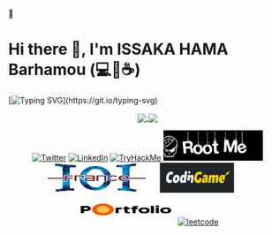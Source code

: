 📢 
# Hi there 👋, I'm ISSAKA HAMA Barhamou (💻💖☕)
[![Typing SVG](https://readme-typing-svg.herokuapp.com?font=comfortaa&color=016EEA&size=24&width=500&lines=Student+in+software+engineering+at;alx+,+amateur+and+defender+of+free;software,+amateur+in+Cyber+security;enthusiast+of:;algorithms+and+mathematics.;Nice+to+meet+you...)](https://git.io/typing-svg)


<!--
**ginabeki/ginabeki** is a ✨ _special_ ✨ repository because its `README.md` (this file) appears on your GitHub profile.

Here are some ideas to get you started:

- 🔭 I’m currently working on ...
- 🌱 I’m currently learning ...
- 👯 I’m looking to collaborate on ...
- 🤔 I’m looking for help with ...
- 💬 Ask me about ...
- 📫 How to reach me: ...
- 😄 Pronouns: ...
- ⚡ Fun fact: ...
-->

<div align="center">
<!-- <p>
  <img alt="Docker" src="https://img.shields.io/badge/-Docker-46a2f1?style=flat-square&logo=docker&logoColor=white" />
  <img alt="github actions" src="https://img.shields.io/badge/-Github_Actions-2088FF?style=flat-square&logo=github-actions&logoColor=white" />
  <img alt="Google Cloud Platform" src="https://img.shields.io/badge/-Google_Cloud_Platform-1a73e8?style=flat-square&logo=google-cloud&logoColor=white" />
  <img alt="Heroku" src="https://img.shields.io/badge/-Heroku-430098?style=flat-square&logo=heroku&logoColor=white" />
  <img alt="git" src="https://img.shields.io/badge/-Git-F05032?style=flat-square&logo=git&logoColor=white" />
  <img alt="html5" src="https://img.shields.io/badge/-HTML5-E34F26?style=flat-square&logo=html5&logoColor=white" />
  <img alt="Brave browser" src="https://img.shields.io/badge/-Brave_Browser-FB542B?style=flat-square&logo=brave&logoColor=white" />
  <img alt="Prettier" src="https://img.shields.io/badge/-Prettier-F7B93E?style=flat-square&logo=prettier&logoColor=white" />
  <img alt="Nodejs" src="https://img.shields.io/badge/-Nodejs-43853d?style=flat-square&logo=Node.js&logoColor=white" />
</p> -->

<a href="#">
  <img height="180px" align="center" src="https://github-readme-stats.vercel.app/api?username=HamaBarhamou&show_icons=true&theme=jolly&layout=compact" />
</a>
<a href="#">
  <img height="180px" align="center" src="https://github-readme-stats.vercel.app/api/top-langs/?username=HamaBarhamou&langs_count=8&theme=jolly&layout=compact" />
</a>

<p> 
  <a href="https://twitter.com/hama_barhamou" target="_blank"><img alt="Twitter" src="https://img.shields.io/badge/twitter-%231DA1F2.svg?&style=for-the-badge&logo=twitter&logoColor=white" /></a> 
  <a href="https://www.linkedin.com/in/barhamou-hama-90047b179/" target="_blank"><img alt="LinkedIn" src="https://img.shields.io/badge/linkedin-%230077B5.svg?&style=for-the-badge&logo=linkedin&logoColor=white" /></a> 
  <a href="https://tryhackme.com/p/spyderniger" target="_blank"><img src="https://tryhackme-badges.s3.amazonaws.com/spyderniger.png" alt="TryHackMe" height="55" width="180"></a> 
  <a href="https://www.root-me.org/barhamou?lang=fr#c1695c08b8aeb8054f835df75b0b171c" target="_blank"><img src="/Images/rooteme.png" alt="Roote Me" height="55" width="180"></a> 
  <a href="http://www.france-ioi.org/user/perso.php?sLogin=barhamou" target="_blank"><img alt="FranceIOI" src="/Images/france-ioi.jpeg" height="55" width="180" /></a> 
  <a href="https://www.codingame.com/profile/4b64838485f1e54cce2d616e201bb7969377233" target="_blank"><img alt="Codingame" src="/Images/codingame.png" height="55" width="180" /></a> 
  <a href="https://hamabarhamou.onrender.com/" target="_blank"><img alt="Mon Portfolio" src="/Images/Portfolio.png" height="55" width="180" /></a> 
  <a href="https://leetcode.com/barhamou/" target="_blank"><img alt="leetcode" src="https://img.shields.io/badge/dynamic/json?style=for-the-badge&labelColor=black&color=%23ffa116&label=Solved&query=solvedOverTotal&url=https%3A%2F%2Fleetcode-badge.vercel.app%2Fapi%2Fusers%2Fbarhamou&logo=leetcode&logoColor=yellow" /></a>
</p>
</div>


